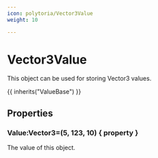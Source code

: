 ```yaml
---
icon: polytoria/Vector3Value
weight: 10

---
```


# Vector3Value

This object can be used for storing Vector3 values.

{{ inherits("ValueBase") }}

## Properties
### Value:Vector3=(5, 123, 10) { property }
The value of this object.